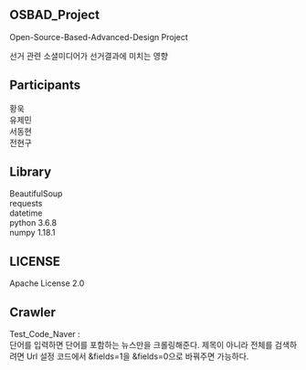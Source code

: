 ## OSBAD_Project
Open-Source-Based-Advanced-Design Project

선거 관련 소셜미디어가 선거결과에 미치는 영향

## Participants
황욱   
유제민   
서동현   
전현구   

## Library
BeautifulSoup   
requests   
datetime   
python 3.6.8   
numpy 1.18.1   

## LICENSE
Apache License 2.0   


## Crawler
Test_Code_Naver :   
  단어를 입력하면 단어를 포함하는 뉴스만을 크롤링해준다.
  제목이 아니라 전체를 검색하려면 Url 설정 코드에서 &fields=1을 &fields=0으로 바꿔주면 가능하다. 
